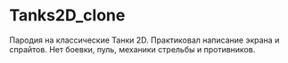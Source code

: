# Tanks2D_clone

Пародия на классические Танки 2D. Практиковал написание экрана и спрайтов. Нет боевки, пуль, механики стрельбы и противников.
